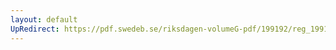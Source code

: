 ```yaml
---
layout: default
UpRedirect: https://pdf.swedeb.se/riksdagen-volumeG-pdf/199192/reg_199192/reg_199192_0457.pdf
---
```


